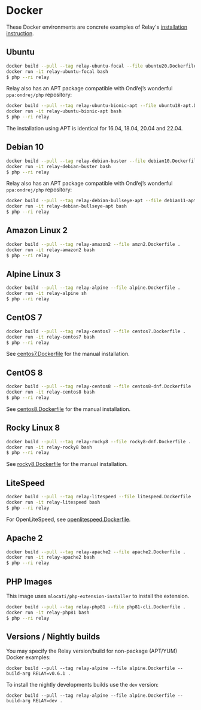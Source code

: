 # Docker

These Docker environments are concrete examples of Relay's [installation instruction](https://relay.so/docs/installation).

## Ubuntu

```bash
docker build --pull --tag relay-ubuntu-focal --file ubuntu20.Dockerfile .
docker run -it relay-ubuntu-focal bash
$ php --ri relay
```

Relay also has an APT package compatible with Ondřej’s wonderful `ppa:ondrej/php` repository:

```bash
docker build --pull --tag relay-ubuntu-bionic-apt --file ubuntu18-apt.Dockerfile .
docker run -it relay-ubuntu-bionic-apt bash
$ php --ri relay
```

The installation using APT is identical for 16.04, 18.04, 20.04 and 22.04.

## Debian 10

```bash
docker build --pull --tag relay-debian-buster --file debian10.Dockerfile .
docker run -it relay-debian-buster bash
$ php --ri relay
```

Relay also has an APT package compatible with Ondřej’s wonderful `ppa:ondrej/php` repository:

```bash
docker build --pull --tag relay-debian-bullseye-apt --file debian11-apt.Dockerfile .
docker run -it relay-debian-bullseye-apt bash
$ php --ri relay
```

## Amazon Linux 2

```bash
docker build --pull --tag relay-amazon2 --file amzn2.Dockerfile .
docker run -it relay-amazon2 bash
$ php --ri relay
```

## Alpine Linux 3

```bash
docker build --pull --tag relay-alpine --file alpine.Dockerfile .
docker run -it relay-alpine sh
$ php --ri relay
```

## CentOS 7

```bash
docker build --pull --tag relay-centos7 --file centos7.Dockerfile .
docker run -it relay-centos7 bash
$ php --ri relay
```

See [centos7.Dockerfile](/docker/centos7.Dockerfile) for the manual installation.

## CentOS 8

```bash
docker build --pull --tag relay-centos8 --file centos8-dnf.Dockerfile .
docker run -it relay-centos8 bash
$ php --ri relay
```

See [centos8.Dockerfile](/docker/centos8.Dockerfile) for the manual installation.

## Rocky Linux 8

```bash
docker build --pull --tag relay-rocky8 --file rocky8-dnf.Dockerfile .
docker run -it relay-rocky8 bash
$ php --ri relay
```

See [rocky8.Dockerfile](/docker/rocky8.Dockerfile) for the manual installation.

## LiteSpeed

```bash
docker build --pull --tag relay-litespeed --file litespeed.Dockerfile .
docker run -it relay-litespeed bash
$ php --ri relay
```

For OpenLiteSpeed, see [openlitespeed.Dockerfile](/docker/openlitespeed.Dockerfile).

## Apache 2

```bash
docker build --pull --tag relay-apache2 --file apache2.Dockerfile .
docker run -it relay-apache2 bash
$ php --ri relay
```

## PHP Images

This image uses `mlocati/php-extension-installer` to install the extension.

```bash
docker build --pull --tag relay-php81 --file php81-cli.Dockerfile .
docker run -it relay-php81 bash
$ php --ri relay
```

## Versions / Nightly builds

You may specify the Relay version/build for non-package (APT/YUM) Docker examples:

```
docker build --pull --tag relay-alpine --file alpine.Dockerfile --build-arg RELAY=v0.6.1 .
```

To install the nightly developments builds use the `dev` version:

```
docker build --pull --tag relay-alpine --file alpine.Dockerfile --build-arg RELAY=dev .
```
